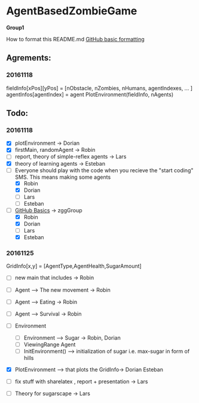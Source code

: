 # AgentBasedZombieGame
**Group1**

How to format this README.md
[GitHub basic formatting](https://help.github.com/articles/basic-writing-and-formatting-syntax/)

## Agrements:
### 20161118
fieldInfo[xPos][yPos] = [nObstacle, nZombies, nHumans, agentIndexes, ... ]
agentInfos[agentIndex] = agent
PlotEnvironment(fieldInfo, nAgents) 


## Todo:
### 20161118
- [x] plotEnvironment -> Dorian
- [x] firstMain, randomAgent -> Robin 
- [ ] report, theory of simple-reflex agents -> Lars
- [x] theory of learning agents -> Esteban
- [ ] Everyone should play with the code when you recieve the "start coding" SMS. This means making some agents
  - [x] Robin
  - [x] Dorian
  - [ ] Lars
  - [ ] Esteban  
- [ ] [GitHub Basics](https://try.github.io/levels/1/challenges/1) -> zggGroup
  - [x] Robin
  - [x] Dorian
  - [ ] Lars
  - [x] Esteban   

### 20161125
GridInfo[x,y] = [AgentType,AgentHealth,SugarAmount]
- [ ] new main that includes  -> Robin 
- [ ] Agent --> The new movement -> Robin 
- [ ] Agent --> Eating -> Robin
- [ ] Agent --> Survival -> Robin
- [ ] Environment
  - [ ] Environment --> Sugar -> Robin, Dorian
  - [ ] ViewingRange Agent
  - [ ] InitEnvironment() --> initialization of sugar i.e. max-sugar in form of hills
- [x] PlotEnvironment --> that plots the GridInfo-> Dorian Esteban
- [ ] fix stuff with sharelatex , report + presentation -> Lars
- [ ] Theory for sugarscape -> Lars 





